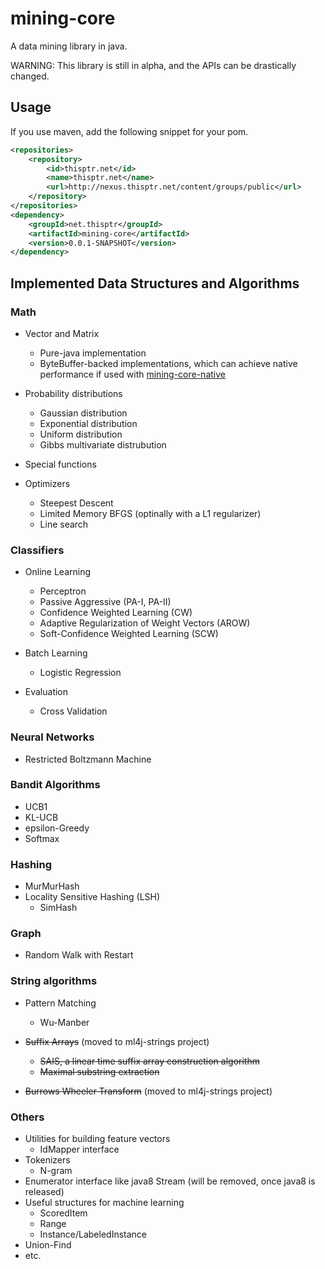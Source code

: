 mining-core
===========

A data mining library in java.

WARNING: This library is still in alpha, and the APIs can be drastically changed.

Usage
-----

If you use maven, add the following snippet for your pom.
```xml
<repositories>
	<repository>
		<id>thisptr.net</id>
		<name>thisptr.net</name>
		<url>http://nexus.thisptr.net/content/groups/public</url>
	</repository>
</repositories>
<dependency>
	<groupId>net.thisptr</groupId>
	<artifactId>mining-core</artifactId>
	<version>0.0.1-SNAPSHOT</version>
</dependency>
```

Implemented Data Structures and Algorithms
------------------------------------------

### Math

- Vector and Matrix
  - Pure-java implementation
  - ByteBuffer-backed implementations, which can achieve native performance if used with [mining-core-native](https://github.com/eiiches/mining-core-native)

- Probability distributions
  - Gaussian distribution
  - Exponential distribution
  - Uniform distribution
  - Gibbs multivariate distrubution

- Special functions

- Optimizers
  - Steepest Descent
  - Limited Memory BFGS (optinally with a L1 regularizer)
  - Line search

### Classifiers

- Online Learning
  - Perceptron
  - Passive Aggressive (PA-I, PA-II)
  - Confidence Weighted Learning (CW)
  - Adaptive Regularization of Weight Vectors (AROW)
  - Soft-Confidence Weighted Learning (SCW)

- Batch Learning
  - Logistic Regression

- Evaluation
  - Cross Validation

### Neural Networks

- Restricted Boltzmann Machine

### Bandit Algorithms

- UCB1
- KL-UCB
- epsilon-Greedy
- Softmax

### Hashing

- MurMurHash
- Locality Sensitive Hashing (LSH)
  - SimHash

### Graph

- Random Walk with Restart

### String algorithms

- Pattern Matching
  - Wu-Manber

- ~~Suffix Arrays~~ (moved to ml4j-strings project)
  - ~~SAIS, a linear time suffix array construction algorithm~~
  - ~~Maximal substring extraction~~

- ~~Burrows Wheeler Transform~~ (moved to ml4j-strings project)

### Others

- Utilities for building feature vectors
  - IdMapper<T> interface
- Tokenizers
  - N-gram
- Enumerator interface like java8 Stream (will be removed, once java8 is released)
- Useful structures for machine learning
  - ScoredItem
  - Range
  - Instance/LabeledInstance
- Union-Find
- etc.


